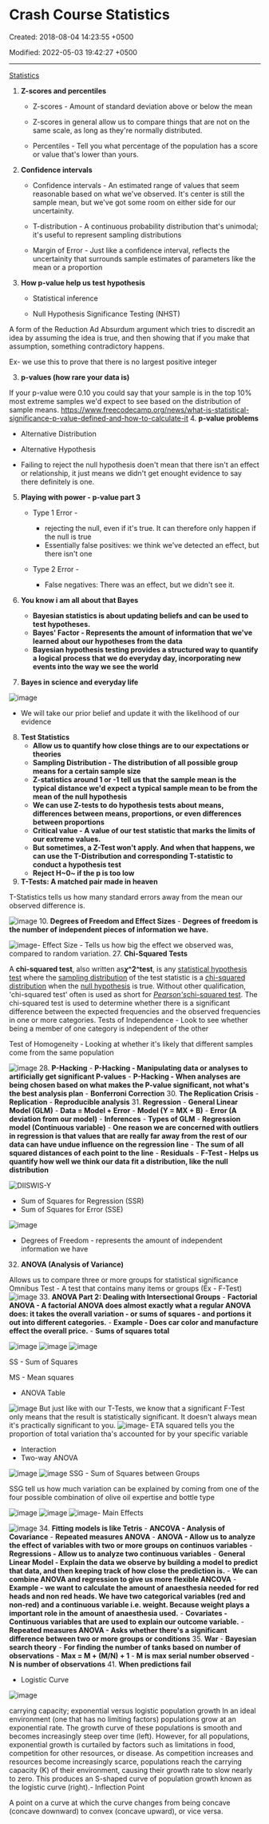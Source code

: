 # Crash Course Statistics

Created: 2018-08-04 14:23:55 +0500

Modified: 2022-05-03 19:42:27 +0500

---

[Statistics](https://www.youtube.com/playlist?list=PL8dPuuaLjXtNM_Y-bUAhblSAdWRnmBUcr)

1. **Z-scores and percentiles**

   - Z-scores - Amount of standard deviation above or below the mean

   - Z-scores in general allow us to compare things that are not on the same scale, as long as they're normally distributed.

   - Percentiles - Tell you what percentage of the population has a score or value that's lower than yours.
2. **Confidence intervals**

   - Confidence intervals - An estimated range of values that seem reasonable based on what we've observed. It's center is still the sample mean, but we've got some room on either side for our uncertainity.

   - T-distribution - A continuous probability distribution that's unimodal; it's useful to represent sampling distributions

   - Margin of Error - Just like a confidence interval, reflects the uncertainity that surrounds sample estimates of parameters like the mean or a proportion
3. **How p-value help us test hypothesis**

   - Statistical inference

   - Null Hypothesis Significance Testing (NHST)

A form of the Reduction Ad Absurdum argument which tries to discredit an idea by assuming the idea is true, and then showing that if you make that assumption, something contradictory happens.

Ex- we use this to prove that there is no largest positive integer

3. **p-values (how rare your data is)**

If your p-value were 0.10 you could say that your sample is in the top 10% most extreme samples we'd expect to see based on the distribution of sample means.
<https://www.freecodecamp.org/news/what-is-statistical-significance-p-value-defined-and-how-to-calculate-it>
4. **p-value problems**

- Alternative Distribution

- Alternative Hypothesis

- Failing to reject the null hypothesis doen't mean that there isn't an effect or relationship, it just means we didn't get enought evidence to say there definitely is one.

5. **Playing with power - p-value part 3**

   - Type 1 Error -
        - rejecting the null, even if it's true. It can therefore only happen if the null is true
        - Essentially false positives: we think we've detected an effect, but there isn't one

   - Type 2 Error -
        - False negatives: There was an effect, but we didn't see it.
6. **You know i am all about that Bayes**
    - **Bayesian statistics is about updating beliefs and can be used to test hypotheses.**
    - **Bayes' Factor - Represents the amount of information that we've learned about our hypotheses from the data**
    - **Bayesian hypothesis testing provides a structured way to quantify a logical process that we do everyday day, incorporating new events into the way we see the world**
7. **Bayes in science and everyday life**

![image](media/Crash-Course-Statistics-image1.png)

- We will take our prior belief and update it with the likelihood of our evidence

8. **Test Statistics**
    - **Allow us to quantify how close things are to our expectations or theories**
    - **Sampling Distribution - The distribution of all possible group means for a certain sample size**
    - **Z-statistics around 1 or -1 tell us that the sample mean is the typical distance we'd expect a typical sample mean to be from the mean of the null hypothesis**
    - **We can use Z-tests to do hypothesis tests about means, differences between means, proportions, or even differences between proportions**
    - **Critical value - A value of our test statistic that marks the limits of our extreme values.**
    - **But sometimes, a Z-Test won't apply. And when that happens, we can use the T-Distribution and corresponding T-statistic to conduct a hypothesis test**
    - **Reject H~0~ if the p is too low**
9. **T-Tests: A matched pair made in heaven**

T-Statistics tells us how many standard errors away from the mean our observed difference is.

![image](media/Crash-Course-Statistics-image2.png)
10. **Degrees of Freedom and Effect Sizes**
    -  **Degrees of freedom is the number of independent pieces of information we have.**

![image](media/Crash-Course-Statistics-image3.png)-  Effect Size - Tells us how big the effect we observed was, compared to random variation.
27. **Chi-Squared Tests**

A **chi-squared test**, also written as***χ*^2^test**, is any [statistical hypothesis test](https://en.wikipedia.org/wiki/Statistical_hypothesis_testing) where the [sampling distribution](https://en.wikipedia.org/wiki/Sampling_distribution) of the test statistic is a [chi-squared distribution](https://en.wikipedia.org/wiki/Chi-squared_distribution) when the [null hypothesis](https://en.wikipedia.org/wiki/Null_hypothesis) is true. Without other qualification, 'chi-squared test' often is used as short for [*Pearson's*chi-squared test](https://en.wikipedia.org/wiki/Pearson%27s_chi-squared_test). The chi-squared test is used to determine whether there is a significant difference between the expected frequencies and the observed frequencies in one or more categories.
Tests of Independence - Look to see whether being a member of one category is independent of the other

Test of Homogeneity - Looking at whether it's likely that different samples come from the same population

![image](media/Crash-Course-Statistics-image4.png)
28. **P-Hacking**
    -  **P-Hacking - Manipulating data or analyses to artificially get significant P-values**
    -  **P-Hacking - When analyses are being chosen based on what makes the P-value significant, not what's the best analysis plan**
    -  **Bonferroni Correction**
30. **The Replication Crisis**
    -  **Replication**
    -  **Reproducible analysis**
31. **Regression**
    -  **General Linear Model (GLM)**
        -  **Data = Model + Error**
        -  **Model (Y = MX + B)**
        -  **Error (A deviation from our model)**
        -  **Inferences**
        -  **Types of GLM**
            -  **Regression model (Continuous variable)**
                -  **One reason we are concerned with outliers in regression is that values that are really far away from the rest of our data can have undue influence on the regression line**
                -  **The sum of all squared distances of each point to the line**
                -  **Residuals**
                -  **F-Test - Helps us quantify how well we think our data fit a distribution, like the null distribution**

![DIISWIS-Y ](media/Crash-Course-Statistics-image5.png)

- Sum of Squares for Regression (SSR)
- Sum of Squares for Error (SSE)

![image](media/Crash-Course-Statistics-image6.png)

- Degrees of Freedom - represents the amount of independent information we have

32. **ANOVA (Analysis of Variance)**

Allows us to compare three or more groups for statistical significance
Omnibus Test - A test that contains many items or groups (Ex - F-Test)
![image](media/Crash-Course-Statistics-image7.png)
33. **ANOVA Part 2: Dealing with Intersectional Groups**
    -  **Factorial ANOVA - A factorial ANOVA does almost exactly what a regular ANOVA does: it takes the overall variation - or sums of squares - and portions it out into different categories.**
    -  **Example - Does car color and manufacture effect the overall price.**
    -  **Sums of squares total**

![image](media/Crash-Course-Statistics-image8.png)
![image](media/Crash-Course-Statistics-image9.png)
![image](media/Crash-Course-Statistics-image10.png)

SS - Sum of Squares

MS - Mean squares

- ANOVA Table

![image](media/Crash-Course-Statistics-image11.png)
But just like with our T-Tests, we know that a significant F-Test only means that the result is statistically significant. It doesn't always mean it's practically significant to you.
![image](media/Crash-Course-Statistics-image12.png)-  ETA squared tells you the proportion of total variation tha's accounted for by your specific variable

- Interaction
- Two-way ANOVA

![image](media/Crash-Course-Statistics-image13.png)
![image](media/Crash-Course-Statistics-image14.png)
SSG - Sum of Squares between Groups

SSG tell us how much variation can be explained by coming from one of the four possible combination of olive oil expertise and bottle type

![image](media/Crash-Course-Statistics-image15.png)
![image](media/Crash-Course-Statistics-image16.png)
![image](media/Crash-Course-Statistics-image17.png)-  Main Effects

![image](media/Crash-Course-Statistics-image18.png)
34. **Fitting models is like Tetris**
    -  **ANCOVA - Analysis of Covariance**
    -  **Repeated measures ANOVA**
    -  **ANOVA - Allow us to analyze the effect of variables with two or more groups on continuos variables**
    -  **Regressions - Allow us to analyze two continuous variables**
    -  **General Linear Model - Explain the data we observe by building a model to predict that data, and then keeping track of how close the prediction is.**
    -  **We can combine ANOVA and regression to give us more flexible ANCOVA**
    -  **Example - we want to calculate the amount of anaesthesia needed for red heads and non red heads. We have two categorical variables (red and non-red) and a continuous variable i.e. weight. Because weight plays a important role in the amount of anaesthesia used.**
    -  **Covariates - Continuous variables that are used to explain our outcome variable.**
    -  **Repeated measures ANOVA - Asks whether there's a significant difference between two or more groups or conditions**
35. **War**
    -  **Bayesian search theory**
    -  **For finding the number of tanks based on number of observations**
        -  **Max = M + (M/N) + 1**
        -  **M is max serial number observed**
        -  **N is number of observations**
41. **When predictions fail**

- Logistic Curve

![image](media/Crash-Course-Statistics-image19.jpg)

carrying capacity; exponential versus logistic population growth
In an ideal environment (one that has no limiting factors) populations grow at an exponential rate. The growth curve of these populations is smooth and becomes increasingly steep over time (left). However, for all populations, exponential growth is curtailed by factors such as limitations in food, competition for other resources, or disease. As competition increases and resources become increasingly scarce, populations reach the carrying capacity (K) of their environment, causing their growth rate to slow nearly to zero. This produces an S-shaped curve of population growth known as the logistic curve (right).-  Inflection Point

A point on a curve at which the curve changes from being concave (concave downward) to convex (concave upward), or vice versa.
